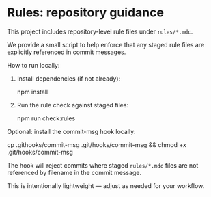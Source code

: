 # Rules: repository guidance

This project includes repository-level rule files under `rules/*.mdc`.

We provide a small script to help enforce that any staged rule files are explicitly referenced in commit messages.

How to run locally:

1. Install dependencies (if not already):

   npm install

2. Run the rule check against staged files:

   npm run check:rules

Optional: install the commit-msg hook locally:

   cp .githooks/commit-msg .git/hooks/commit-msg && chmod +x .git/hooks/commit-msg

The hook will reject commits where staged `rules/*.mdc` files are not referenced by filename in the commit message.

This is intentionally lightweight — adjust as needed for your workflow.
